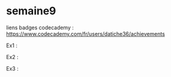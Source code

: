 # semaine9

liens badges codecademy : https://www.codecademy.com/fr/users/datiche36/achievements

Ex1 : 

Ex2 :

Ex3 :